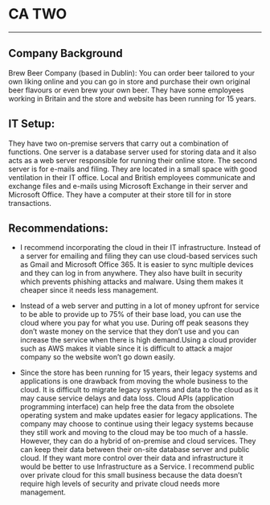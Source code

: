 # CA TWO
---
## Company Background
Brew Beer Company (based in Dublin): You can order beer tailored to your own liking online and you can go in store and purchase their own original beer flavours or even brew your own beer. They have some employees working in Britain and the store and website has been running for 15 years. 
 
## IT Setup:
They have two on-premise servers that carry out a combination of functions. One server is a database server used for storing data and it also acts as a web server responsible for running their online store. The second server is for e-mails and filing. They are located in a small space with good ventilation in their IT office. Local and British employees communicate and exchange files and e-mails using Microsoft Exchange in their server and Microsoft Office. They have a computer at their store till for in store transactions. 

## Recommendations:
* I recommend incorporating the cloud in their IT infrastructure.  Instead of a server for emailing and filing they can use cloud-based services such as Gmail and Microsoft Office 365. It is easier to sync multiple devices and they can log in from anywhere. They also have built in security which prevents phishing attacks and malware. Using them makes it cheaper since it needs less management. 

* Instead of a web server and putting in a lot of money upfront for service to be able to provide up to 75% of their base load, you can use the cloud where you pay for what you use. During off peak seasons they don’t waste money on the service that they don’t use and you can increase the service when there is high demand.Using a cloud provider such as AWS makes it viable since it is difficult to attack a major company so the website won’t go down easily.  

* Since the store has been running for 15 years, their legacy systems and applications is one drawback from moving the whole business to the cloud. It is difficult to migrate legacy systems and data to the cloud as it may cause service delays and data loss. Cloud APIs (application programming interface) can help free the data from the obsolete operating system and make updates easier for legacy applications. The company may choose to continue using their legacy systems because they still work and moving to the cloud may be too much of a hassle. However, they can do a hybrid of on-premise and cloud services. They can keep their data between their on-site database server and public cloud. If they want more control over their data and infrastructure it would be better to use Infrastructure as a Service. I recommend public over private cloud for this small business because the data doesn’t require high levels of security and private cloud needs more management. 

